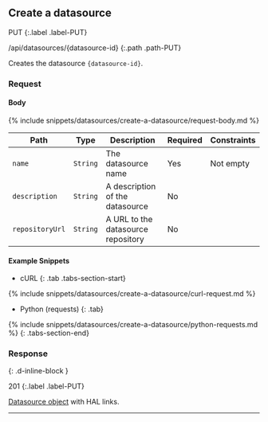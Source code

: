 ## Create a datasource

PUT
{:.label .label-PUT}

/api/datasources/{datasource-id}
{:.path .path-PUT}

Creates the datasource `{datasource-id}`.

### Request

#### Body

{% include snippets/datasources/create-a-datasource/request-body.md %}

Path | Type | Description | Required | Constraints
---- | ---- | ----------- | -------- | -----------
`name` | `String` | The datasource name | Yes | Not empty
`description` | `String` | A description of the datasource | No |
`repositoryUrl` | `String` | A URL to the datasource repository | No |

#### Example Snippets
- cURL
{: .tab .tabs-section-start}

{% include snippets/datasources/create-a-datasource/curl-request.md %}

- Python (requests)
{: .tab}

{% include snippets/datasources/create-a-datasource/python-requests.md %}
{: .tabs-section-end}

### Response
{: .d-inline-block }

201
{:.label .label-PUT}

[Datasource object](#datasource-object) with HAL links.

---
